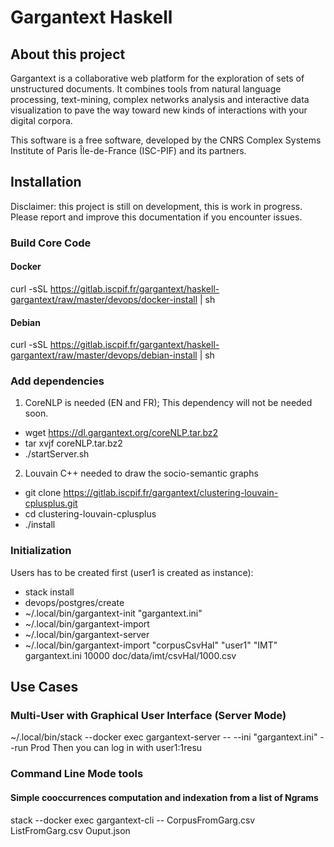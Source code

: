 # Gargantext Haskell

## About this project

Gargantext is a collaborative web platform for the exploration of sets
of unstructured documents. It combines tools from natural language
processing, text-mining, complex networks analysis and interactive data
visualization to pave the way toward new kinds of interactions with your
digital corpora.

This software is a free software, developed by the CNRS Complex Systems
Institute of Paris Île-de-France (ISC-PIF) and its partners.

## Installation

Disclaimer: this project is still on development, this is work in
progress. Please report and improve this documentation if you encounter
issues.

### Build Core Code
#### Docker
  curl -sSL https://gitlab.iscpif.fr/gargantext/haskell-gargantext/raw/master/devops/docker-install | sh

#### Debian
  curl -sSL https://gitlab.iscpif.fr/gargantext/haskell-gargantext/raw/master/devops/debian-install | sh

### Add dependencies

1. CoreNLP is needed (EN and FR); This dependency will not be needed
   soon.
  - wget https://dl.gargantext.org/coreNLP.tar.bz2
  - tar xvjf coreNLP.tar.bz2
  - ./startServer.sh

2. Louvain C++ needed to draw the socio-semantic graphs
  - git clone https://gitlab.iscpif.fr/gargantext/clustering-louvain-cplusplus.git
  - cd clustering-louvain-cplusplus
  - ./install

### Initialization

Users has to be created first (user1 is created as instance):

- stack install
- devops/postgres/create
- ~/.local/bin/gargantext-init "gargantext.ini"
- ~/.local/bin/gargantext-import
- ~/.local/bin/gargantext-server
- ~/.local/bin/gargantext-import "corpusCsvHal" "user1" "IMT" gargantext.ini 10000 doc/data/imt/csvHal/1000.csv

## Use Cases

### Multi-User with Graphical User Interface (Server Mode)

~/.local/bin/stack --docker exec gargantext-server -- --ini "gargantext.ini" --run Prod
Then you can log in with user1:1resu


### Command Line Mode tools

#### Simple cooccurrences computation and indexation from a list of Ngrams

stack --docker exec gargantext-cli -- CorpusFromGarg.csv ListFromGarg.csv Ouput.json

